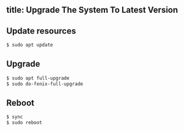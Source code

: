 title: Upgrade The System To Latest Version
---

## Update resources
```sh
$ sudo apt update
```
## Upgrade
```sh
$ sudo apt full-upgrade
$ sudo do-fenix-full-upgrade
```
## Reboot
```sh
$ sync
$ sudo reboot
```

